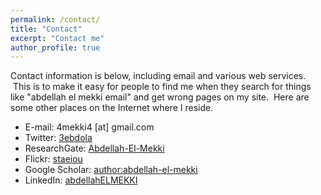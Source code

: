```yaml
---
permalink: /contact/
title: "Contact"
excerpt: "Contact me"
author_profile: true
---
```

Contact information is below, including email and various web services.  This is to make it easy for people to find me when they search for things like "abdellah el mekki email" and get wrong pages on my site.  Here are some other places on the Internet where I reside.

* E-mail: 4mekki4 [at] gmail.com
* Twitter: [3ebdola](http://twitter.com/3ebdola)
* ResearchGate: [Abdellah-El-Mekki](https://www.researchgate.net/profile/Abdellah-El-Mekki)
* Flickr: [staeiou](http://www.flickr.com/photos/Staeiou)
* Google Scholar: [author:abdellah-el-mekki](http://scholar.google.com/citations?user=0hheG2YAAAAJ&hl=en)
* LinkedIn: [abdellahELMEKKI](https://www.linkedin.com/in/abdellah-el-mekki/)
